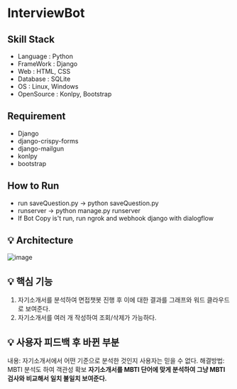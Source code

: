 # InterviewBot
## Skill Stack
* Language : Python
* FrameWork : Django
* Web : HTML, CSS
* Database : SQLite
* OS : Linux, Windows
* OpenSource : Konlpy, Bootstrap

## Requirement
* Django
* django-crispy-forms
* django-mailgun
* konlpy
* bootstrap

## How to Run
* run saveQuestion.py -> python saveQuestion.py
* runserver -> python manage.py runserver
* If Bot Copy is't run, run ngrok and webhook django with dialogflow

## 💡 Architecture
![image](https://user-images.githubusercontent.com/53335160/125192436-d3aeb480-e282-11eb-8662-c5e7adabdd8e.png)

## 💡 핵심 기능
1. 자기소개서를 분석하여 면접챗봇 진행 후 이에 대한 결과를 그래프와 워드 클라우드로 보여준다.
2. 자기소개서를 여러 개 작성하여 조회/삭제가 가능하다.

## 💡 사용자 피드백 후 바뀐 부분
내용: 자기소개서에서 어떤 기준으로 분석한 것인지 사용자는 믿을 수 없다.
해결방법: MBTI 분석도 하여 객관성 확보
**자기소개서를 MBTI 단어에 맞게 분석하여 그냥 MBTI 검사와 비교해서 일치 불일치 보여준다.**


